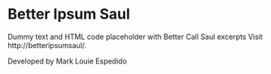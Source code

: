 # Better Ipsum Saul

Dummy text and HTML code placeholder with Better Call Saul excerpts
Visit http://betteripsumsaul/.

Developed by Mark Louie Espedido
